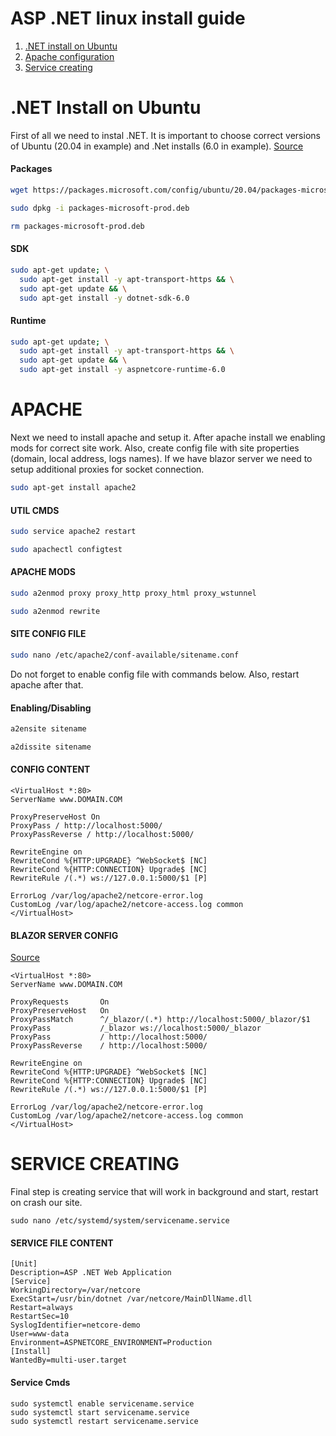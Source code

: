**ASP .NET linux install guide**
==============

1. [.NET install on Ubuntu](https://github.com/BadMandarin/Guides/blob/main/ASPLinuxInstal.md#net-install-on-ubuntu)
2. [Apache configuration](https://github.com/BadMandarin/Guides/blob/main/ASPLinuxInstal.md#apache)
3. [Service creating](https://github.com/BadMandarin/Guides/blob/main/ASPLinuxInstal.md#service-creating)

**.NET Install on Ubuntu**
==============

First of all we need to instal .NET.
It is important to choose correct versions of Ubuntu (20.04 in example) and .Net installs (6.0 in example).
[Source](https://docs.microsoft.com/ru-ru/dotnet/core/install/linux-ubuntu#2004)

#### Packages

```sh
wget https://packages.microsoft.com/config/ubuntu/20.04/packages-microsoft-prod.deb -O packages-microsoft-prod.deb
```
```sh
sudo dpkg -i packages-microsoft-prod.deb
```
```sh
rm packages-microsoft-prod.deb
```

#### SDK

```sh
sudo apt-get update; \
  sudo apt-get install -y apt-transport-https && \
  sudo apt-get update && \
  sudo apt-get install -y dotnet-sdk-6.0
```
#### Runtime

```sh
sudo apt-get update; \
  sudo apt-get install -y apt-transport-https && \
  sudo apt-get update && \
  sudo apt-get install -y aspnetcore-runtime-6.0
```

**APACHE**
==============

Next we need to install apache and setup it. 
After apache install we enabling mods for correct site work. 
Also, create config file with site properties (domain, local address, logs names).
If we have blazor server we need to setup additional proxies for socket connection.

```sh
sudo apt-get install apache2
```
#### UTIL CMDS
```sh
sudo service apache2 restart
```
```sh
sudo apachectl configtest
```
#### APACHE MODS
```sh
sudo a2enmod proxy proxy_http proxy_html proxy_wstunnel
```
```sh
sudo a2enmod rewrite
```
#### SITE CONFIG FILE
```sh
sudo nano /etc/apache2/conf-available/sitename.conf
```
Do not forget to enable config file with commands below. Also, restart apache after that.
#### Enabling/Disabling
```sh
a2ensite sitename
```
```sh
a2dissite sitename
```

#### CONFIG CONTENT
```
<VirtualHost *:80>
ServerName www.DOMAIN.COM

ProxyPreserveHost On
ProxyPass / http://localhost:5000/
ProxyPassReverse / http://localhost:5000/

RewriteEngine on 
RewriteCond %{HTTP:UPGRADE} ^WebSocket$ [NC] 
RewriteCond %{HTTP:CONNECTION} Upgrade$ [NC] 
RewriteRule /(.*) ws://127.0.0.1:5000/$1 [P]

ErrorLog /var/log/apache2/netcore-error.log
CustomLog /var/log/apache2/netcore-access.log common
</VirtualHost>
```
#### BLAZOR SERVER CONFIG

[Source](https://docs.microsoft.com/ru-ru/aspnet/core/blazor/host-and-deploy/server?view=aspnetcore-6.0)

```
<VirtualHost *:80>
ServerName www.DOMAIN.COM

ProxyRequests       On
ProxyPreserveHost   On
ProxyPassMatch      ^/_blazor/(.*) http://localhost:5000/_blazor/$1
ProxyPass           /_blazor ws://localhost:5000/_blazor
ProxyPass           / http://localhost:5000/
ProxyPassReverse    / http://localhost:5000/

RewriteEngine on 
RewriteCond %{HTTP:UPGRADE} ^WebSocket$ [NC] 
RewriteCond %{HTTP:CONNECTION} Upgrade$ [NC] 
RewriteRule /(.*) ws://127.0.0.1:5000/$1 [P]

ErrorLog /var/log/apache2/netcore-error.log
CustomLog /var/log/apache2/netcore-access.log common
</VirtualHost>
```
**SERVICE CREATING**
==============

Final step is creating service that will work in background and start, restart on crash our site.

```
sudo nano /etc/systemd/system/servicename.service
```
#### SERVICE FILE CONTENT
```
[Unit]
Description=ASP .NET Web Application
[Service]
WorkingDirectory=/var/netcore
ExecStart=/usr/bin/dotnet /var/netcore/MainDllName.dll
Restart=always
RestartSec=10
SyslogIdentifier=netcore-demo
User=www-data
Environment=ASPNETCORE_ENVIRONMENT=Production
[Install]
WantedBy=multi-user.target
```
#### Service Cmds
```
sudo systemctl enable servicename.service
sudo systemctl start servicename.service
sudo systemctl restart servicename.service
```


